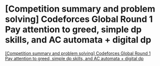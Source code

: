 # [Competition summary and problem solving] Codeforces Global Round 1 Pay attention to greed, simple dp skills, and AC automata + digital dp
[[Competition summary and problem solving] Codeforces Global Round 1 Pay attention to greed, simple dp skills, and AC automata + digital dp](https://aiwithcloud.com/2022/09/19/competition_summary_and_problem_solving_codeforces_global_round_1_pay_attention_to_greed_simple_dp_skills_and_ac_automata__digital_dp/)